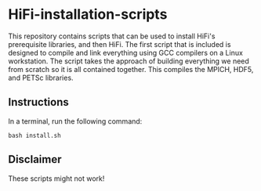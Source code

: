 # HiFi-installation-scripts

This repository contains scripts that can be used to install HiFi's
prerequisite libraries, and then HiFi.  The first script that is
included is designed to compile and link everything using GCC
compilers on a Linux workstation.  The script takes the approach of
building everything we need from scratch so it is all contained
together.  This compiles the MPICH, HDF5, and PETSc libraries.

## Instructions

In a terminal, run the following command:

```ShellSession
bash install.sh
```

## Disclaimer

These scripts might not work!
